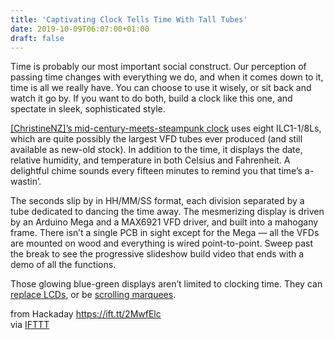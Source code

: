 ```yaml
---
title: 'Captivating Clock Tells Time With Tall Tubes'
date: 2019-10-09T06:07:00+01:00
draft: false
---
```


Time is probably our most important social construct. Our perception of passing time changes with everything we do, and when it comes down to it, time is all we really have. You can choose to use it wisely, or sit back and watch it go by. If you want to do both, build a clock like this one, and spectate in sleek, sophisticated style.

[\[ChristineNZ\]’s mid-century-meets-steampunk clock](https://www.instructables.com/id/ILC1-18L-Clock/) uses eight ILC1-1/8Ls, which are quite possibly the largest VFD tubes ever produced (and still available as new-old stock). In addition to the time, it displays the date, relative humidity, and temperature in both Celsius and Fahrenheit. A delightful chime sounds every fifteen minutes to remind you that time’s a-wastin’.

The seconds slip by in HH/MM/SS format, each division separated by a tube dedicated to dancing the time away. The mesmerizing display is driven by an Arduino Mega and a MAX6921 VFD driver, and built into a mahogany frame. There isn’t a single PCB in sight except for the Mega — all the VFDs are mounted on wood and everything is wired point-to-point. Sweep past the break to see the progressive slideshow build video that ends with a demo of all the functions.

Those glowing blue-green displays aren’t limited to clocking time. They can [replace LCDs](https://hackaday.com/2019/06/12/prusa-printer-gets-an-lcd-ectomy-gains-a-vfd/), or be [scrolling marquees](https://hackaday.com/2018/04/19/marquee-display-uses-six-dozen-surplus-vfd-tubes-to-great-effect/).

  
  
from Hackaday https://ift.tt/2MwfElc  
via [IFTTT](https://ifttt.com/?ref=da&site=blogger)